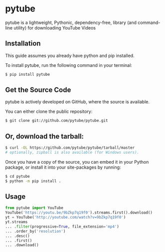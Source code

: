 # pytube

pytube is a lightweight, Pythonic, dependency-free, library (and command-line utility) for downloading YouTube Videos

## Installation

This guide assumes you already have python and pip installed.

To install pytube, run the following command in your terminal:

```bash
$ pip install pytube
```

## Get the Source Code
pytube is actively developed on GitHub, where the source is available.

You can either clone the public repository:


```bash
$ git clone git://github.com/pytube/pytube.git
```

## Or, download the tarball:
```bash
$ curl -OL https://github.com/pytube/pytube/tarball/master
# optionally, zipball is also available (for Windows users).
```
Once you have a copy of the source, you can embed it in your Python package, or install it into your site-packages by running:

```bash
$ cd pytube
$ python -m pip install .
```


## Usage

```python
from pytube import YouTube
YouTube('https://youtu.be/9bZkp7q19f0').streams.first().download()
yt = YouTube('http://youtube.com/watch?v=9bZkp7q19f0')
yt.streams
... .filter(progressive=True, file_extension='mp4')
... .order_by('resolution')
... .desc()
... .first()
... .download()

```
